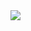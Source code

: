 <img align="bottom" src="https://github-readme-stats.vercel.app/api?username=yoko1124&show_icons=true&count_private=true&hide=prs&theme=dracula">

